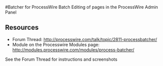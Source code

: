 #Batcher for ProcessWire
Batch Editing of pages in the ProcessWire Admin Panel
## Resources
* Forum Thread: http://processwire.com/talk/topic/2811-processbatcher/
* Module on the Processwire Modules page: http://modules.processwire.com/modules/process-batcher/

See the Forum Thread for instructions and screenshots